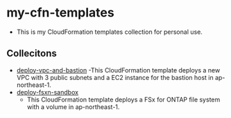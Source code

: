 # my-cfn-templates
- This is my CloudFormation templates collection for personal use.

## Collecitons
- [deploy-vpc-and-bastion](deploy-vpc-and-bastion)
  -This CloudFormation template deploys a new VPC with 3 public subnets and a EC2 instance for the bastion host in ap-northeast-1.
- [deploy-fsxn-sandbox](deploy-fsxn-sandbox)
  - This CloudFormation template deploys a FSx for ONTAP file system with a volume in ap-northeast-1.
